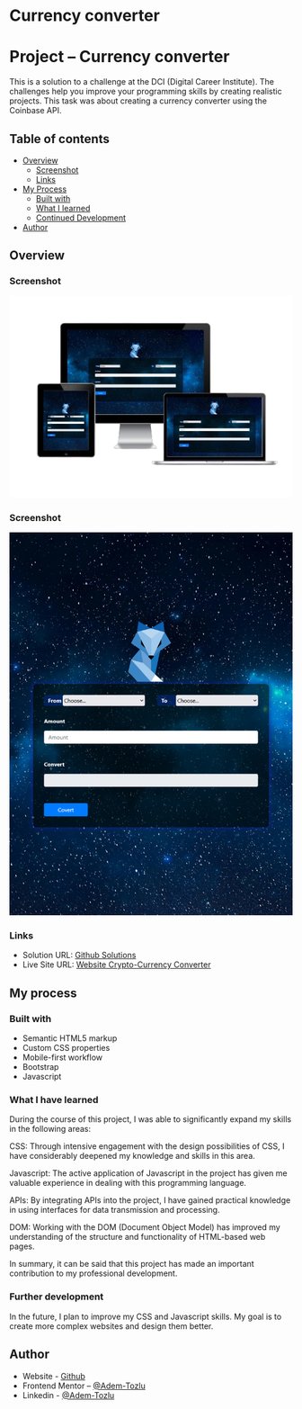 # Currency converter

# Project – Currency converter

This is a solution to a challenge at the DCI (Digital Career Institute). The challenges help you improve your programming skills by creating realistic projects. This task was about creating a currency converter using the Coinbase API.


## Table of contents

- [Overview](#Overview)
  - [Screenshot](#screenshot)
  - [Links](#links)
- [My Process](#my-process)
  - [Built with](#built-with)
  - [What I learned](#what-i-learned)
  - [Continued Development](#continued-development)
- [Author](#Author)



## Overview

### Screenshot

![Screenshot](images/Crypto-removebg-preview.png)


### Screenshot
![Screenshot](images/desktop-ansicht.png)

### Links

- Solution URL: [Github Solutions](https://github.com/Adem-Tozlu/Project-Crypto-Currencyconverter)
- Live Site URL: [Website Crypto-Currency Converter](https://project-crypto-currencyconverter.vercel.app/)

## My process

### Built with

- Semantic HTML5 markup
- Custom CSS properties
- Mobile-first workflow
- Bootstrap
- Javascript


### What I have learned


During the course of this project, I was able to significantly expand my skills in the following areas:

  CSS: Through intensive engagement with the design possibilities of CSS, I have considerably deepened my knowledge and skills in this area.

  Javascript: The active application of Javascript in the project has given me valuable experience in dealing with this programming language.

  APIs: By integrating APIs into the project, I have gained practical knowledge in using interfaces for data transmission and processing.

   DOM: Working with the DOM (Document Object Model) has improved my understanding of the structure and functionality of HTML-based web pages.

In summary, it can be said that this project has made an important contribution to my professional development.


### Further development

In the future, I plan to improve my CSS and Javascript skills. My goal is to create more complex websites and design them better.




## Author

- Website - [Github](https://github.com/Adem-Tozlu)
- Frontend Mentor – [@Adem-Tozlu](https://www.frontendmentor.io/profile/Adem-Tozlu)
- Linkedin - [@Adem-Tozlu](https://www.linkedin.com/in/adem-tozlu-8906b52a5)
